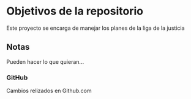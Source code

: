# Objetivos de la repositorio

Este proyecto se encarga de manejar los planes de la liga de la justicia


## Notas
Pueden hacer lo que quieran...

### GitHub
Cambios relizados en Github.com

